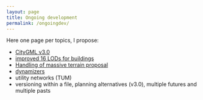 ```yaml
---
layout: page
title: Ongoing development
permalink: /ongoingdev/
---
```


Here one page per topics, I propose:

  - [CityGML v3.0](v3/)
  - [improved 16 LODs for buildings](tudelft-lods/)
  - [Handling of massive terrain proposal](massiveterrain/)
  - [dynamizers](dynamizers/)
  - utility networks (TUM)
  - versioning within a file, planning alternatives (v3.0), multiple futures and multiple pasts

  